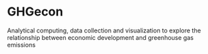 # GHGecon
Analytical computing, data collection and visualization to explore the relationship between economic development and greenhouse gas emissions
